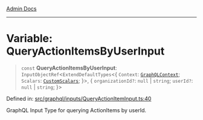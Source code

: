 [Admin Docs](/)

***

# Variable: QueryActionItemsByUserInput

> `const` **QueryActionItemsByUserInput**: `InputObjectRef`\<`ExtendDefaultTypes`\<\{ `Context`: [`GraphQLContext`](../../../context/type-aliases/GraphQLContext.md); `Scalars`: [`CustomScalars`](../../../scalars/type-aliases/CustomScalars.md); \}\>, \{ `organizationId?`: `null` \| `string`; `userId?`: `null` \| `string`; \}\>

Defined in: [src/graphql/inputs/QueryActionItemInput.ts:40](https://github.com/Sourya07/talawa-api/blob/ead7a48e0174153214ee7311f8b242ee1c1a12ca/src/graphql/inputs/QueryActionItemInput.ts#L40)

GraphQL Input Type for querying ActionItems by userId.

